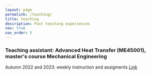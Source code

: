 ```yaml
---
layout: page
permalink: /teaching/
title: teaching
description: Past teaching experiences
nav: true
nav_order: 5
---
```


### Teaching assistant: Advanced Heat Transfer (ME45001), master's course Mechanical Engineering

Autumn 2022 and 2023: weekly instruction and assigments [Link](https://studiegids.tudelft.nl/a101_displayCourse.do?course_id=57916)